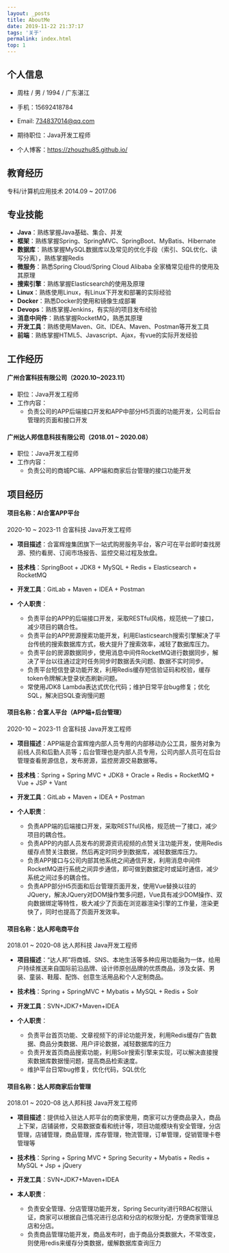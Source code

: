 ```yaml
---
layout: _posts
title: AboutMe
date: 2019-11-22 21:37:17
tags: '关于'
permalink: index.html
top: 1
---
```

## 个人信息
- 周柱 / 男 / 1994 / 广东湛江

- 手机：15692418784

- Email: 734837014@qq.com

- 期待职位：Java开发工程师

- 个人博客：https://zhouzhu85.github.io/

## 教育经历
专科/计算机应用技术 2014.09 ~ 2017.06

## 专业技能
- **Java**：熟练掌握Java基础、集合、并发
- **框架**：熟练掌握Spring、SpringMVC、SpringBoot、MyBatis、Hibernate
- **数据库**：熟练掌握MySQL数据库以及常见的优化手段（索引、SQL优化、读写分离），熟练掌握Redis
- **微服务**：熟悉Spring Cloud/Spring Cloud Alibaba 全家桶常见组件的使用及其原理
- **搜索引擎**：熟练掌握Elasticsearch的使用及原理
- **Linux**：熟练使用Linux，有Linux下开发和部署的实际经验
- **Docker**：熟悉Docker的使用和镜像生成部署
- **Devops**：熟练掌握Jenkins，有实际的项目发布经验
- **消息中间件**：熟练掌握RocketMQ，熟悉其原理
- **开发工具**：熟练使用Maven、Git、IDEA、Maven、Postman等开发工具 
- **前端**：熟练掌握HTML5、Javascript、Ajax，有vue的实际开发经验

## 工作经历

#### 广州合富科技有限公司（2020.10~2023.11）
- 职位：Java开发工程师
- 工作内容：
    - 负责公司的APP后端接口开发和APP中部分H5页面的功能开发，公司后台管理的页面和接口开发

#### 广州达人邦信息科技有限公司（2018.01 ~ 2020.08）
- 职位：Java开发工程师
- 工作内容：
    - 负责公司的商城PC端、APP端和商家后台管理的接口功能开发

## 项目经历

#### 项目名称：AI合富APP平台
2020-10 ~ 2023-11 合富科技 Java开发工程师

- **项目描述**：合富辉煌集团旗下一站式购房服务平台，客户可在平台即时查找房源、预约看房、订阅市场报告、监控交易过程及放盘。

- **技术栈**：SpringBoot + JDK8 + MySQL + Redis + Elasticsearch + RocketMQ

- **开发工具**：GitLab + Maven + IDEA + Postman

- **个人职责**：
    - 负责平台的APP的后端接口开发，采取RESTful风格，规范统一了接口，减少项目的耦合性。
    - 负责平台的APP房源搜索功能开发，利用Elasticsearch搜索引擎解决了平台传统的搜索数据库方式，极大提升了搜索效率，减轻了数据库压力。
    - 负责平台的房源数据同步，使用消息中间件RocketMQ进行数据同步，解决了平台以往通过定时任务同步时数据丢失问题、数据不实时同步。
    - 负责平台短信登录功能开发，利用Redis缓存短信验证码和校验，缓存token令牌解决登录状态刷新问题。
    - 常使用JDK8 Lambda表达式优化代码；维护日常平台bug修复；优化SQL，解决旧SQL查询慢问题

#### 项目名称：合富人平台（APP端+后台管理）
2020-10 ~ 2023-11 合富科技 Java开发工程师

- **项目描述**：APP端是合富辉煌内部人员专用的内部移动办公工具，服务对象为前线人员和后勤人员等；后台管理也是内部人员专用，公司内部人员可在后台管理查看房源信息，发布房源，监控房源交易数据等。

- **技术栈**：Spring + Spring MVC + JDK8 + Oracle + Redis + RocketMQ + Vue + JSP + Vant

- **开发工具**：GitLab + Maven + IDEA + Postman

- **个人职责**：
    - 负责APP端的后端接口开发，采取RESTful风格，规范统一了接口，减少项目的耦合性。
    - 负责APP的内部人员发布的房源资讯视频的点赞关注功能开发，使用Redis缓存点赞关注数据，然后再定时同步到数据库，减轻数据库压力。
    - 负责APP接口与公司内部其他系统之间通信开发，利用消息中间件RocketMQ进行系统之间异步通信，即可做到数据定时或延时通信，减少系统之间过多的耦合性。
    - 负责APP部分H5页面和后台管理页面开发，使用Vue替换以往的JQuery，解决JQuery对DOM操作繁多问题，Vue具有减少DOM操作、双向数据绑定等特性，极大减少了页面在浏览器渲染引擎的工作量，渲染更快了，同时也提高了页面开发效率。

#### 项目名称：达人邦电商平台
2018.01 ~ 2020-08 达人邦科技 Java开发工程师

- **项目描述**：“达人邦”将商城、SNS、本地生活等多种应用功能融为一体，给用户持续推送来自国际前沿品牌、设计师原创品牌的优质商品，涉及女装、男装、童装、鞋履、配饰、创意生活用品和个人定制商品。

- **技术栈**：Spring + SpringMVC + Mybatis + MySQL + Redis + Solr

- **开发工具**：SVN+JDK7+Maven+IDEA

- **个人职责**：
    - 负责平台首页功能、文章视频下的评论功能开发，利用Redis缓存广告数据、商品分类数据、用户评论数据，减轻数据库的压力
    - 负责开发首页商品搜索功能，利用Solr搜索引擎来实现，可以解决直接搜索数据库数据慢问题，提高商品检索速度。
    - 维护平台日常bug修复，优化代码，SQL优化

#### 项目名称：达人邦商家后台管理
2018.01 ~ 2020-08 达人邦科技 Java开发工程师

- **项目描述**：提供给入驻达人邦平台的商家使用，商家可以方便商品录入，商品上下架，店铺装修，交易数据查看和统计等，项目功能模块有安全管理，分店管理，店铺管理，商品管理，库存管理，物流管理，订单管理，促销管理卡卷管理等

- **技术栈**：Spring + Spring MVC + Spring Security + Mybatis + Redis + MySQL + Jsp + jQuery

- **开发工具**：SVN+JDK7+Maven+IDEA

- **本人职责**：
    - 负责安全管理、分店管理功能开发，Spring Security进行RBAC权限认证，商家可以根据自己情况进行总店和分店的权限分配，方便商家管理总店和分店。
    - 负责商品管理功能开发，商品发布时，由于商品分类数据大，不常改变，则使用redis来缓存分类数据，缓解数据库查询压力

